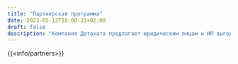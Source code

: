 ```yaml
---
title: "Партнерская программа"
date: 2023-05-12T18:00:33+02:00
draft: false
description: "Компания Датахата предлагает юридическим лицам и ИП выгодную партнерскую программу.Оставьте заявку на партнерство у нас на сайте!"
---
```


{{<info/partners>}}
